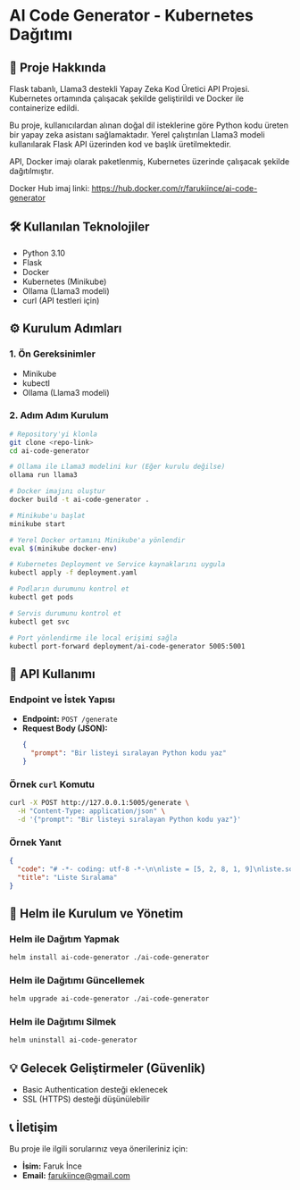 # AI Code Generator - Kubernetes Dağıtımı

## 🚀 Proje Hakkında

Flask tabanlı, Llama3 destekli Yapay Zeka Kod Üretici API Projesi. Kubernetes ortamında çalışacak şekilde geliştirildi ve Docker ile containerize edildi.

Bu proje, kullanıcılardan alınan doğal dil isteklerine göre Python kodu üreten bir yapay zeka asistanı sağlamaktadır. Yerel çalıştırılan Llama3 modeli kullanılarak Flask API üzerinden kod ve başlık üretilmektedir.

API, Docker imajı olarak paketlenmiş, Kubernetes üzerinde çalışacak şekilde dağıtılmıştır.

Docker Hub imaj linki: https://hub.docker.com/r/farukiince/ai-code-generator  

## 🛠️ Kullanılan Teknolojiler

*   Python 3.10
*   Flask
*   Docker
*   Kubernetes (Minikube)
*   Ollama (Llama3 modeli)
*   curl (API testleri için)

## ⚙️ Kurulum Adımları

### 1. Ön Gereksinimler

*   Minikube
*   kubectl
*   Ollama (Llama3 modeli)

### 2. Adım Adım Kurulum

```bash
# Repository'yi klonla
git clone <repo-link>
cd ai-code-generator

# Ollama ile Llama3 modelini kur (Eğer kurulu değilse)
ollama run llama3

# Docker imajını oluştur
docker build -t ai-code-generator .

# Minikube'u başlat
minikube start

# Yerel Docker ortamını Minikube'a yönlendir
eval $(minikube docker-env)

# Kubernetes Deployment ve Service kaynaklarını uygula
kubectl apply -f deployment.yaml

# Podların durumunu kontrol et
kubectl get pods

# Servis durumunu kontrol et
kubectl get svc

# Port yönlendirme ile local erişimi sağla
kubectl port-forward deployment/ai-code-generator 5005:5001
```

## 📡 API Kullanımı

### Endpoint ve İstek Yapısı

*   **Endpoint:** `POST /generate`
*   **Request Body (JSON):**
    ```json
    {
      "prompt": "Bir listeyi sıralayan Python kodu yaz"
    }
    ```

### Örnek `curl` Komutu

```bash
curl -X POST http://127.0.0.1:5005/generate \
  -H "Content-Type: application/json" \
  -d '{"prompt": "Bir listeyi sıralayan Python kodu yaz"}'
```

### Örnek Yanıt

```json
{
  "code": "# -*- coding: utf-8 -*-\n\nliste = [5, 2, 8, 1, 9]\nliste.sort()\nprint(liste)\n",
  "title": "Liste Sıralama"
}
```

## 🚀 Helm ile Kurulum ve Yönetim

### Helm ile Dağıtım Yapmak

```bash
helm install ai-code-generator ./ai-code-generator
```

### Helm ile Dağıtımı Güncellemek

```bash
helm upgrade ai-code-generator ./ai-code-generator
```

### Helm ile Dağıtımı Silmek

```bash
helm uninstall ai-code-generator
```

## 💡 Gelecek Geliştirmeler (Güvenlik)

*   Basic Authentication desteği eklenecek
*   SSL (HTTPS) desteği düşünülebilir

## 📞 İletişim

Bu proje ile ilgili sorularınız veya önerileriniz için:

*   **İsim:** Faruk İnce
*   **Email:** farukiince@gmail.com

